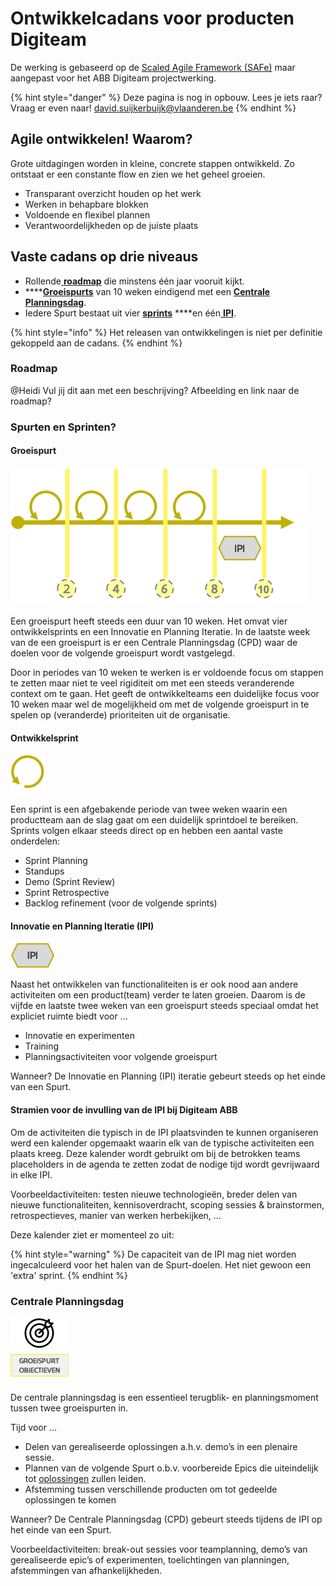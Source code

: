 # Ontwikkelcadans voor producten Digiteam

De werking is gebaseerd op de [Scaled Agile Framework \(SAFe\)](https://www.scaledagileframework.com) maar aangepast voor het ABB Digiteam projectwerking.

{% hint style="danger" %}
Deze pagina is nog in opbouw. Lees je iets raar? Vraag er even naar! [david.suijkerbuijk@vlaanderen.be](mailto:david.suijkerbuijk@vlaanderen.be)
{% endhint %}

## Agile ontwikkelen! Waarom?

Grote uitdagingen worden in kleine, concrete stappen ontwikkeld. Zo ontstaat er een constante flow en zien we het geheel groeien.

* Transparant overzicht houden op het werk
* Werken in behapbare blokken
* Voldoende en flexibel plannen
* Verantwoordelijkheden op de juiste plaats

## Vaste cadans op drie niveaus

* Rollende[ **roadmap**](de-ontwikkelcadans.md#roadmap) die minstens één jaar vooruit kijkt.
* \*\*\*\*[**Groeispurts**](de-ontwikkelcadans.md#groeispurt) van 10 weken eindigend met een [**Centrale Planningsdag**](de-ontwikkelcadans.md#centrale-planningsdag).
* Iedere Spurt bestaat uit vier [**sprints**](de-ontwikkelcadans.md#ontwikkelsprint) ****en één[ **IPI**](de-ontwikkelcadans.md#innovatie-en-planning-iteratie-ipi).

{% hint style="info" %}
Het releasen van ontwikkelingen is niet per definitie gekoppeld aan de cadans.
{% endhint %}

### Roadmap

@Heidi Vul jij dit aan met een beschrijving? Afbeelding en link naar de roadmap?

### Spurten en Sprinten?

#### Groeispurt

![](../.gitbook/assets/sprint+ipi.png)

Een groeispurt heeft steeds een duur van 10 weken. Het omvat vier ontwikkelsprints en een Innovatie en Planning Iteratie. In de laatste week van de een groeispurt is er een Centrale Planningsdag \(CPD\) waar de doelen voor de volgende groeispurt wordt vastgelegd. 

Door in periodes van 10 weken te werken is er voldoende focus om stappen te zetten maar niet te veel rigiditeit om met een steeds veranderende context om te gaan. Het geeft de ontwikkelteams een duidelijke focus voor 10 weken maar wel de mogelijkheid om met de volgende groeispurt in te spelen op \(veranderde\) prioriteiten uit de organisatie.

#### Ontwikkelsprint

![](../.gitbook/assets/sprint.png)

Een sprint is een afgebakende periode van twee weken waarin een productteam aan de slag gaat om een duidelijk sprintdoel te bereiken. Sprints volgen elkaar steeds direct op en hebben een aantal vaste onderdelen:

* Sprint Planning
* Standups
* Demo \(Sprint Review\)
* Sprint Retrospective
* Backlog refinement \(voor de volgende sprints\)

#### Innovatie en Planning Iteratie \(IPI\)

![](../.gitbook/assets/ipi.png)

Naast het ontwikkelen van functionaliteiten is er ook nood aan andere activiteiten om een product\(team\) verder te laten groeien. Daarom is de vijfde en laatste twee weken van een groeispurt steeds speciaal omdat het expliciet ruimte biedt voor … 

* Innovatie en experimenten
* Training
* Planningsactiviteiten voor volgende groeispurt

Wanneer? De Innovatie en Planning \(IPI\) iteratie gebeurt steeds op het einde van een Spurt.

#### Stramien voor de invulling van de IPI bij Digiteam ABB

Om de activiteiten die typisch in de IPI plaatsvinden te kunnen organiseren werd een kalender opgemaakt waarin elk van de typische activiteiten een plaats kreeg. Deze kalender wordt gebruikt om bij de betrokken teams placeholders in de agenda te zetten zodat de nodige tijd wordt gevrijwaard in elke IPI.

Voorbeeldactiviteiten: testen nieuwe technologieën, breder delen van nieuwe functionaliteiten, kennisoverdracht, scoping sessies & brainstormen, retrospectieves, manier van werken herbekijken, …

Deze kalender ziet er momenteel zo uit:



{% hint style="warning" %}
De capaciteit van de IPI mag niet worden ingecalculeerd voor het halen van de Spurt-doelen. Het niet gewoon een 'extra' sprint.
{% endhint %}

### Centrale Planningsdag

![](../.gitbook/assets/cpd.png)

De centrale planningsdag is een essentieel terugblik- en planningsmoment tussen twee groeispurten in.

Tijd voor … 

* Delen van gerealiseerde oplossingen a.h.v. demo’s in een plenaire sessie.
* Plannen van de volgende Spurt o.b.v. voorbereide Epics die uiteindelijk tot [oplossingen](levensloop-van-een-oplossing.md#oplossingen-hoe) zullen leiden.
* Afstemming tussen verschillende producten om tot gedeelde oplossingen te komen

Wanneer? De Centrale Planningsdag \(CPD\) gebeurt steeds tijdens de IPI op het einde van een Spurt.

Voorbeeldactiviteiten: break-out sessies voor teamplanning, demo’s van gerealiseerde epic’s of experimenten, toelichtingen van planningen, afstemmingen van afhankelijkheden.





